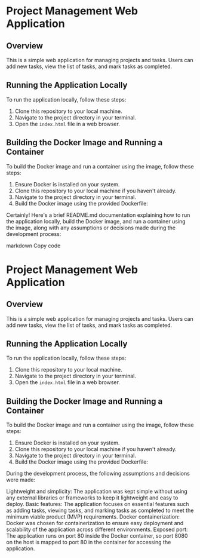 # Project Management Web Application

## Overview
This is a simple web application for managing projects and tasks. Users can add new tasks, view the list of tasks, and mark tasks as completed.

## Running the Application Locally
To run the application locally, follow these steps:
1. Clone this repository to your local machine.
2. Navigate to the project directory in your terminal.
3. Open the `index.html` file in a web browser.

## Building the Docker Image and Running a Container
To build the Docker image and run a container using the image, follow these steps:
1. Ensure Docker is installed on your system.
2. Clone this repository to your local machine if you haven't already.
3. Navigate to the project directory in your terminal.
4. Build the Docker image using the provided Dockerfile:

   
Certainly! Here's a brief README.md documentation explaining how to run the application locally, build the Docker image, and run a container using the image, along with any assumptions or decisions made during the development process:

markdown
Copy code
# Project Management Web Application

## Overview
This is a simple web application for managing projects and tasks. Users can add new tasks, view the list of tasks, and mark tasks as completed.

## Running the Application Locally
To run the application locally, follow these steps:
1. Clone this repository to your local machine.
2. Navigate to the project directory in your terminal.
3. Open the `index.html` file in a web browser.

## Building the Docker Image and Running a Container
To build the Docker image and run a container using the image, follow these steps:
1. Ensure Docker is installed on your system.
2. Clone this repository to your local machine if you haven't already.
3. Navigate to the project directory in your terminal.
4. Build the Docker image using the provided Dockerfile:

During the development process, the following assumptions and decisions were made:

Lightweight and simplicity: The application was kept simple without using any external libraries or frameworks to keep it lightweight and easy to deploy.
Basic features: The application focuses on essential features such as adding tasks, viewing tasks, and marking tasks as completed to meet the minimum viable product (MVP) requirements.
Docker containerization: Docker was chosen for containerization to ensure easy deployment and scalability of the application across different environments.
Exposed port: The application runs on port 80 inside the Docker container, so port 8080 on the host is mapped to port 80 in the container for accessing the application.
